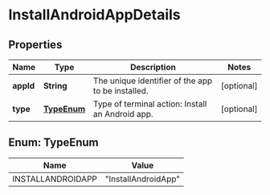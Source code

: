 

# InstallAndroidAppDetails


## Properties

Name | Type | Description | Notes
------------ | ------------- | ------------- | -------------
**appId** | **String** | The unique identifier of the app to be installed. |  [optional]
**type** | [**TypeEnum**](#TypeEnum) | Type of terminal action: Install an Android app. |  [optional]



## Enum: TypeEnum

Name | Value
---- | -----
INSTALLANDROIDAPP | &quot;InstallAndroidApp&quot;



